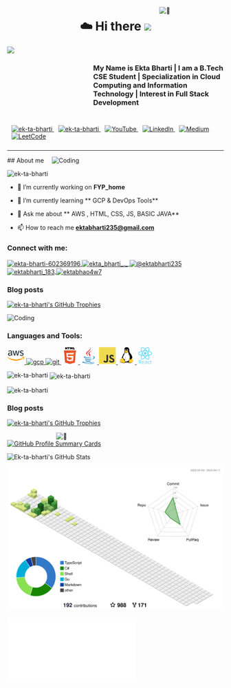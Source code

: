 [<img align="right" width="150" alt="🦑" src="https://count.getloli.com/get/@:lowlighter?theme=rule34">](https://www.youtube.com/@Ektabharti_183)
<h1 align="center">☁️ Hi there <img src="https://emojis.slackmojis.com/emojis/images/1577305505/7373/hand_wave.gif?1577305505" width="30"></h1>
<div style="display: flex;">
  <div style="flex-grow: 1;">
    <img align='left' src='https://user-images.githubusercontent.com/5713670/87202985-820dcb80-c2b6-11ea-9f56-7ec461c497c3.gif' width='200'>
  </div>
  <div style="flex-grow: 2;">
    <br>
    <h3>My Name is Ekta Bharti | I am a B.Tech CSE Student | Specialization in Cloud Computing and Information Technology | Interest in Full Stack Development</h3>
  </div>
</div>
<br>
<div style="display: flex; align-items: center;">
  <div style="margin: 10px;">
    <a href="https://github.com/ek-ta-bharti" style="margin-right: 10px;">
      <img src="https://komarev.com/ghpvc/?username=ek-ta-bharti&label=Profile%20views&color=FFFF00&style=flat" alt="ek-ta-bharti" /> 
    </a>
    <a href="https://github.com/Ek-ta-bharti?tab=followers" style="margin-right: 10px;">
      <img src="https://img.shields.io/github/followers/ek-ta-bharti?label=follow&color=0000FF&style=social" alt="ek-ta-bharti" /> 
    </a>
    <a href="https://www.youtube.com/channel/UCmQezsF1x1sCpaL7LikRzCg" style="margin-right: 10px;">
      <img src="https://img.shields.io/youtube/channel/subscribers/UCmQezsF1x1sCpaL7LikRzCg?label=Subscribers&style=social" alt="YouTube" /> 
    </a>
    <a href="https://www.linkedin.com/in/ekta-bharti-602369196/" style="margin-right: 10px;">
      <img src="https://img.shields.io/badge/LinkedIn-Connect-blue?style=social&logo=linkedin" alt="LinkedIn" />
    </a>
    <a href="https://medium.com/@ektabharti235" style="margin-right: 10px;">
      <img src="https://img.shields.io/badge/Medium-Follow-blue?style=social&logo=medium" alt="Medium" />
    </a>
    <a href="https://leetcode.com/Ekta_Bharti/" style="margin-right: 10px;">
      <img src="https://img.shields.io/badge/LeetCode-Follow-yellow?style=social&logo=leetcode" alt="LeetCode" />
    </a>
  </div>
</div>




<hr>
## About me
<img align="right" alt="Coding" width="400" src="https://i.pinimg.com/originals/97/a2/11/97a2116bffe0ca37b23a6524be476531.gif">

<p align="left"> <img src="https://komarev.com/ghpvc/?username=ek-ta-bharti&label=Profile%20views&color=0e75b6&style=flat" alt="ek-ta-bharti" /> </p>

- 🔭 I’m currently working on **FYP_home**

- 🌱 I’m currently learning ** GCP & DevOps Tools**

- 💬 Ask me about ** AWS , HTML, CSS, JS, BASIC JAVA**

- 📫 How to reach me **ektabharti235@gmail.com**


<h3 align="left">Connect with me:</h3>
<p align="left">
<a href="https://linkedin.com/in/ekta-bharti-602369196" target="blank">
<img align="center" src="https://raw.githubusercontent.com/rahuldkjain/github-profile-readme-generator/master/src/images/icons/Social/linked-in-alt.svg" alt="ekta-bharti-602369196" height="30" width="40" />
</a>
<a href="https://instagram.com/ekta_bharti_._" target="blank">
<img align="center" src="https://raw.githubusercontent.com/rahuldkjain/github-profile-readme-generator/master/src/images/icons/Social/instagram.svg" alt="ekta_bharti_._" height="30" width="40" />
</a>
<a href="https://medium.com/@ektabharti235" target="blank">
<img align="center" src="https://raw.githubusercontent.com/rahuldkjain/github-profile-readme-generator/master/src/images/icons/Social/medium.svg" alt="@ektabharti235" height="30" width="40" />
</a>
<a href="https://www.youtube.com/c/ektabharti_183" target="blank">
<img align="center" src="https://raw.githubusercontent.com/rahuldkjain/github-profile-readme-generator/master/src/images/icons/Social/youtube.svg" alt="ektabharti_183" height="30" width="40" />
</a>
<a href="https://auth.geeksforgeeks.org/user/ektabhao4w7" target="blank">
<img align="center" src="https://raw.githubusercontent.com/rahuldkjain/github-profile-readme-generator/master/src/images/icons/Social/geeks-for-geeks.svg" alt="ektabhao4w7" height="30" width="40" />
</a>
</p>

### Blog posts
<!-- BLOG-POST-LIST:START -->
<!-- BLOG-POST-LIST:END -->

<p align="left">
  <a href="https://github.com/ryo-ma/github-profile-trophy" target="_blank">
    <img src="https://github-profile-trophy.vercel.app/?username=ek-ta-bharti&theme=black" alt="ek-ta-bharti's GitHub Trophies" />
  </a>
</p>

<img alt="Coding" src="https://thecloudlegion.com/images/devops.gif">

<h3 align="left">Languages and Tools:</h3>
<p align="left"> <a href="https://aws.amazon.com" target="_blank" rel="noreferrer"> <img src="https://raw.githubusercontent.com/devicons/devicon/master/icons/amazonwebservices/amazonwebservices-original-wordmark.svg" alt="aws" width="40" height="40"/> </a> <a href="https://cloud.google.com" target="_blank" rel="noreferrer"> <img src="https://www.vectorlogo.zone/logos/google_cloud/google_cloud-icon.svg" alt="gcp" width="40" height="40"/> </a> <a href="https://git-scm.com/" target="_blank" rel="noreferrer"> <img src="https://www.vectorlogo.zone/logos/git-scm/git-scm-icon.svg" alt="git" width="40" height="40"/> </a> <a href="https://www.w3.org/html/" target="_blank" rel="noreferrer"> <img src="https://raw.githubusercontent.com/devicons/devicon/master/icons/html5/html5-original-wordmark.svg" alt="html5" width="40" height="40"/> </a> <a href="https://www.java.com" target="_blank" rel="noreferrer"> <img src="https://raw.githubusercontent.com/devicons/devicon/master/icons/java/java-original.svg" alt="java" width="40" height="40"/> </a> <a href="https://developer.mozilla.org/en-US/docs/Web/JavaScript" target="_blank" rel="noreferrer"> <img src="https://raw.githubusercontent.com/devicons/devicon/master/icons/javascript/javascript-original.svg" alt="javascript" width="40" height="40"/> </a> <a href="https://www.linux.org/" target="_blank" rel="noreferrer"> <img src="https://raw.githubusercontent.com/devicons/devicon/master/icons/linux/linux-original.svg" alt="linux" width="40" height="40"/> </a> <a href="https://reactjs.org/" target="_blank" rel="noreferrer"> <img src="https://raw.githubusercontent.com/devicons/devicon/master/icons/react/react-original-wordmark.svg" alt="react" width="40" height="40"/> </a> </p>

<p><img align="left" src="https://github-readme-stats.vercel.app/api/top-langs?username=ek-ta-bharti&show_icons=true&locale=en&layout=compact" alt="ek-ta-bharti" /></p>

<p>&nbsp;<img align="center" src="https://github-readme-stats.vercel.app/api?username=ek-ta-bharti&show_icons=true&locale=en" alt="ek-ta-bharti" /></p>

<p><img align="center" src="https://github-readme-streak-stats.herokuapp.com/?user=ek-ta-bharti&" alt="ek-ta-bharti" /></p>

### Blog posts
<p align="left">
  <a href="https://github.com/ryo-ma/github-profile-trophy" target="_blank">
    <img src="https://github-profile-trophy.vercel.app/?username=ek-ta-bharti&theme=blue" alt="ek-ta-bharti's GitHub Trophies" />
  </a>
</p>


[<img align="right" width="390" alt="🦑" src="https://gist.githubusercontent.com/lowlighter/3c6eaedf50273adfb7a510822672f570/raw/achievements.svg">](#)



[![GitHub Profile Summary Cards](https://github-profile-summary-cards.vercel.app/api/cards/profile-details?username=Ek-ta-bharti&theme=monokai)](https://github.com/Ek-ta-bharti)

![Ek-ta-bharti's GitHub Stats](https://github-readme-stats.vercel.app/api?username=ek-ta-bharti&show_icons=true&theme=radical)

<!-- Until that day: https://user-images.githubusercontent.com/22963968/159836902-a7553777-f1e2-49ed-90fc-9721322b3f44.png -->
<!-- The betrayer: https://user-images.githubusercontent.com/22963968/155458995-e4c24fff-d667-48cd-a1ce-1f66cd233a14.png -->
<!-- The world ender: https://user-images.githubusercontent.com/22963968/130322172-4e4996cd-eb3d-4013-9fc2-47e573413310.png -->
<!-- Farewell Miura: https://user-images.githubusercontent.com/22963968/119890439-1ff29f00-bf38-11eb-8515-d0a9c3c8a6b6.png -->
<!-- First steps with JavaScript: https://user-images.githubusercontent.com/22963968/114021347-e3c48b80-9870-11eb-8bc8-998bf39b4d0d.png -->


![](./profile-3d-contrib/profile-green-animate.svg)


![](./ekta.py)

